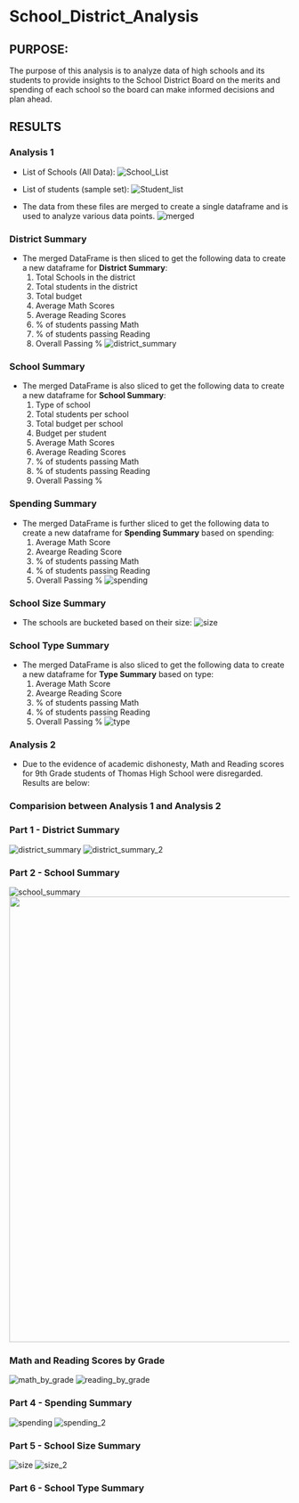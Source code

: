 # School_District_Analysis

## PURPOSE:
The purpose of this analysis is to analyze data of high schools and its students to provide insights to the School District Board on the merits and spending of each school so the board can make informed decisions and plan ahead.

## RESULTS
### Analysis 1

- List of Schools (All Data):
![School_List](https://user-images.githubusercontent.com/74985818/112771208-c7b32580-8ff8-11eb-895d-1b47223d162e.png)

- List of students (sample set):
![Student_list](https://user-images.githubusercontent.com/74985818/112768345-b44c8e00-8fe9-11eb-95c1-0611317af165.png)

- The data from these files are merged to create a single dataframe and is used to analyze various data points.
![merged](https://user-images.githubusercontent.com/74985818/112768353-c62e3100-8fe9-11eb-85a2-fabe75bd6d33.png)


### District Summary
- The merged DataFrame is then sliced to get the following data to create a new dataframe for **District Summary**:
  1. Total Schools in the district
  2. Total students in the district
  3. Total budget
  4. Average Math Scores
  5. Average Reading Scores
  6. % of students passing Math
  7. % of students passing Reading
  8. Overall Passing %
![district_summary](https://user-images.githubusercontent.com/74985818/112768360-cd553f00-8fe9-11eb-8b65-88bd4a85e9de.png)

### School Summary
- The merged DataFrame is also sliced to get the following data to create a new dataframe for **School Summary**:
  1. Type of school
  2. Total students per school
  3. Total budget per school
  4. Budget per student
  5. Average Math Scores
  6. Average Reading Scores
  7. % of students passing Math
  8. % of students passing Reading
  9. Overall Passing %

### Spending Summary
- The merged DataFrame is further sliced to get the following data to create a new dataframe for **Spending Summary** based on spending:
  1. Average Math Score
  2. Avearge Reading Score
  3. % of students passing Math
  4. % of students passing Reading
  5. Overall Passing %
![spending](https://user-images.githubusercontent.com/74985818/112768584-a9462d80-8fea-11eb-8d0e-1a886d23d7a8.png)

### School Size Summary
- The schools are bucketed based on their size:
![size](https://user-images.githubusercontent.com/74985818/112768615-cb3fb000-8fea-11eb-98de-6e888f911e3f.png)

### School Type Summary
- The merged DataFrame is also sliced to get the following data to create a new dataframe for **Type Summary** based on type:
  1. Average Math Score
  2. Avearge Reading Score
  3. % of students passing Math
  4. % of students passing Reading
  5. Overall Passing %
![type](https://user-images.githubusercontent.com/74985818/112768633-e0b4da00-8fea-11eb-98c3-2e0596b4d1c6.png)

### Analysis 2
- Due to the evidence of academic dishonesty, Math and Reading scores for 9th Grade students of Thomas High School were disregarded. Results are below:

### Comparision between Analysis 1 and Analysis 2

### Part 1 - District Summary

![district_summary](https://user-images.githubusercontent.com/74985818/112769317-625a3700-8fee-11eb-8f03-dc69971d753d.png)
![district_summary_2](https://user-images.githubusercontent.com/74985818/112769436-ee6c5e80-8fee-11eb-97db-b53e33b278ac.png)


### Part 2 - School Summary
![school_summary](https://user-images.githubusercontent.com/74985818/112770193-88360a80-8ff3-11eb-9632-8c9d23b21403.png)
<img src="https://user-images.githubusercontent.com/74985818/112770378-8b7dc600-8ff4-11eb-94a2-d8051f926827.png" width="800">

### Math and Reading Scores by Grade
![math_by_grade](https://user-images.githubusercontent.com/74985818/112769052-1064e180-8fed-11eb-955a-e141497aadeb.png)
![reading_by_grade](https://user-images.githubusercontent.com/74985818/112769055-1490ff00-8fed-11eb-8e26-7823ce76a215.png)

### Part 4 - Spending Summary
![spending](https://user-images.githubusercontent.com/74985818/112769078-2a062900-8fed-11eb-953e-31e8195176c9.png)
![spending_2](https://user-images.githubusercontent.com/74985818/112769701-60917300-8ff0-11eb-9798-f3a6f9c81504.png)

### Part 5 - School Size Summary
![size](https://user-images.githubusercontent.com/74985818/112771089-10b6aa00-8ff8-11eb-91c5-f98872ec16fd.png)
![size_2](https://user-images.githubusercontent.com/74985818/112771090-12806d80-8ff8-11eb-8fa1-ea59775428f8.png)

### Part 6 - School Type Summary

